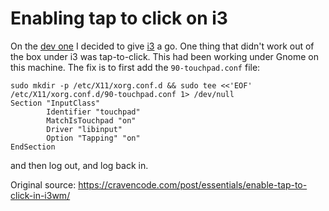 # Enabling tap to click on i3

On the [dev one](https://hpdevone.com/) I decided to give [i3](https://i3wm.org/) a go. One thing that didn't work out of the box under i3 was tap-to-click. 
This had been working under Gnome on this machine. The fix is to first add the `90-touchpad.conf` file:
```
sudo mkdir -p /etc/X11/xorg.conf.d && sudo tee <<'EOF' /etc/X11/xorg.conf.d/90-touchpad.conf 1> /dev/null
Section "InputClass"
        Identifier "touchpad"
        MatchIsTouchpad "on"
        Driver "libinput"
        Option "Tapping" "on"
EndSection

```
and then log out, and log back in.

Original source: <https://cravencode.com/post/essentials/enable-tap-to-click-in-i3wm/>
